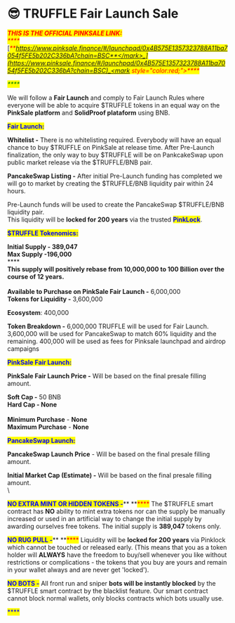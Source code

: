# 😎 TRUFFLE Fair Launch Sale

_<mark style="color:red;">**THIS IS THE OFFICIAL PINKSALE LINK:**</mark>_ \
_<mark style="color:red;">****</mark>_[_<mark style="color:red;">**https://www.pinksale.finance/#/launchpad/0x4B575E1357323788A11ba7054f5FE5b202C336bA?chain=BSC**</mark>_](https://www.pinksale.finance/#/launchpad/0x4B575E1357323788A11ba7054f5FE5b202C336bA?chain=BSC)_<mark style="color:red;">****</mark>_

_<mark style="color:green;">****</mark>_

We will follow a **Fair Launch** and comply to Fair Launch Rules where everyone will be able to acquire $TRUFFLE tokens in an equal way on the **PinkSale platform**  and **SolidProof plataform** using BNB.



<mark style="color:blue;">**Fair Launch:**</mark>

**Whitelist -** There is no whitelisting required. Everybody will have an equal chance to buy $TRUFFLE on PinkSale at release time. After Pre-Launch finalization, the only way to buy $TRUFFLE will be on PankcakeSwap upon public market release via the $TRUFFLE/BNB pair.

**PancakeSwap Listing -** After initial Pre-Launch funding has completed we will go to market by creating the $TRUFFLE/BNB liquidity pair within 24 hours.&#x20;

Pre-Launch funds will be used to create the PancakeSwap $TRUFFLE/BNB liquidity pair. \
This liquidity will be **locked for 200 years** via the trusted <mark style="color:blue;">**PinkLock**</mark>.

<mark style="color:blue;">**$TRUFFLE Tokenomics:**</mark>

**Initial Supply - 389,047**\
**Max Supply -196,000**\
****\
**This supply will positively rebase from 10,000,000 to 100 Billion over the course of 12 years.**\
\
**Available to Purchase on PinkSale Fair Launch -** 6,000,000\
**Tokens for Liquidity -** 3,600,000

**Ecosystem**: 400,000



**Token Breakdown -** 6,000,000 TRUFFLE will be used for Fair Launch. 3,600,000 will be used for PancakeSwap to match 60% liquidity and the remaining. 400,000 will be used as fees for Pinksale launchpad and airdrop campaigns



<mark style="color:blue;">**PinkSale Fair Launch:**</mark>

**PinkSale Fair Launch Price -** Will be based on the final presale filling amount.

**Soft Cap -** 50 BNB\
**Hard Cap - None** \
\
**Minimum Purchase** - **None** \
**Maximum Purchase** - **None**&#x20;



<mark style="color:blue;">**PancakeSwap Launch:**</mark>

**PancakeSwap Launch Price** - Will be based on the final presale filling amount.

**Initial Market Cap (Estimate) -** Will be based on the final presale filling amount.\
\


<mark style="color:blue;">**NO EXTRA MINT OR HIDDEN TOKENS -**</mark>** **<mark style="color:red;">****</mark> The $TRUFFLE smart contract has **NO** ability to mint extra tokens nor can the supply be manually increased or used in an artificial way to change the initial supply by awarding ourselves free tokens. The initial supply is **389,047** tokens only.

<mark style="color:blue;">**NO RUG PULL -**</mark>** **<mark style="color:red;">****</mark> Liquidity will be **locked for 200 years** via Pinklock which cannot be touched or released early. (This means that you as a token holder will **ALWAYS** have the freedom to buy/sell whenever you like without restrictions or complications - the tokens that you buy are yours and remain in your wallet always and are never get 'locked').

<mark style="color:blue;">**NO BOTS -**</mark> All front run and sniper **bots will be instantly blocked** by the $TRUFFLE smart contract by the blacklist feature. Our smart contract cannot block normal wallets, only blocks contracts which bots usually use.



<mark style="color:blue;">****</mark>
